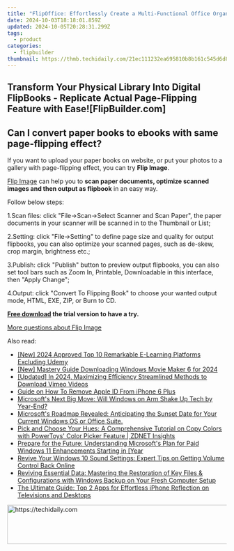 ```yaml
---
title: "FlipOffice: Effortlessly Create a Multi-Functional Office Organizer From Your Documents at FlipBuilder.com"
date: 2024-10-03T18:18:01.859Z
updated: 2024-10-05T20:28:31.299Z
tags:
  - product
categories:
  - flipbuilder
thumbnail: https://thmb.techidaily.com/21ec111232ea695810b8b161c545d6d8dc411e7eef6880dc4b8d8fa008ddde2f.png
---
```


## Transform Your Physical Library Into Digital FlipBooks - Replicate Actual Page-Flipping Feature with Ease![FlipBuilder.com]

## Can I convert paper books to ebooks with same page-flipping effect?

If you want to upload your paper books on website, or put your photos to a gallery with page-flipping effect, you can try **Flip Image**. 

[Flip Image](https://tools.techidaily.com/flipbuilder/products/) can help you to **scan paper documents, optimize scanned images and then output as flipbook** in an easy way.

Follow below steps:

1.Scan files: click "File->Scan->Select Scanner and Scan Paper", the paper documents in your scanner will be scanned in to the Thumbnail or List;

2.Setting: click "File->Setting" to define page size and quality for output flipbooks, you can also optimize your scanned pages, such as de-skew, crop margin, brightness etc.;

3.Publish: click "Publish" button to preview output flipbooks, you can also set tool bars such as Zoom In, Printable, Downloadable in this interface, then "Apply Change";

4.Output: click "Convert To Flipping Book" to choose your wanted output mode, HTML, EXE, ZIP, or Burn to CD.

**[Free download](https://tools.techidaily.com/flipbuilder/products/) the trial version to have a try.** 

[More questions about Flip Image](https://tools.techidaily.com/flipbuilder/products/)

<ins class="adsbygoogle"
     style="display:block"
     data-ad-format="autorelaxed"
     data-ad-client="ca-pub-7571918770474297"
     data-ad-slot="1223367746"></ins>

<ins class="adsbygoogle"
     style="display:block"
     data-ad-client="ca-pub-7571918770474297"
     data-ad-slot="8358498916"
     data-ad-format="auto"
     data-full-width-responsive="true"></ins>

<span class="atpl-alsoreadstyle">Also read:</span>
<div><ul>
<li><a href="https://desktop-recording.techidaily.com/new-2024-approved-top-10-remarkable-e-learning-platforms-excluding-udemy/"><u>[New] 2024 Approved Top 10 Remarkable E-Learning Platforms Excluding Udemy</u></a></li>
<li><a href="https://fox-friendly.techidaily.com/new-mastery-guide-downloading-windows-movie-maker-6-for-2024/"><u>[New] Mastery Guide Downloading Windows Movie Maker 6 for 2024</u></a></li>
<li><a href="https://vimeo-videos.techidaily.com/updated-in-2024-maximizing-efficiency-streamlined-methods-to-download-vimeo-videos/"><u>[Updated] In 2024, Maximizing Efficiency Streamlined Methods to Download Vimeo Videos</u></a></li>
<li><a href="https://apple-account.techidaily.com/guide-on-how-to-remove-apple-id-from-iphone-6-plus-by-drfone-ios/"><u>Guide on How To Remove Apple ID From iPhone 6 Plus</u></a></li>
<li><a href="https://win-trending.techidaily.com/microsofts-next-big-move-will-windows-on-arm-shake-up-tech-by-year-end/"><u>Microsoft's Next Big Move: Will Windows on Arm Shake Up Tech by Year-End?</u></a></li>
<li><a href="https://win-trending.techidaily.com/microsofts-roadmap-revealed-anticipating-the-sunset-date-for-your-current-windows-os-or-office-suite/"><u>Microsoft's Roadmap Revealed: Anticipating the Sunset Date for Your Current Windows OS or Office Suite.</u></a></li>
<li><a href="https://win-trending.techidaily.com/pick-and-choose-your-hues-a-comprehensive-tutorial-on-copy-colors-with-powertoys-color-picker-feature-zdnet-insights/"><u>Pick and Choose Your Hues: A Comprehensive Tutorial on Copy Colors with PowerToys' Color Picker Feature | ZDNET Insights</u></a></li>
<li><a href="https://win-trending.techidaily.com/prepare-for-the-future-understanding-microsofts-plan-for-paid-windows-11-enhancements-starting-in-year/"><u>Prepare for the Future: Understanding Microsoft's Plan for Paid Windows 11 Enhancements Starting in [Year</u></a></li>
<li><a href="https://common-error.techidaily.com/revive-your-windows-10-sound-settings-expert-tips-on-getting-volume-control-back-online/"><u>Revive Your Windows 10 Sound Settings: Expert Tips on Getting Volume Control Back Online</u></a></li>
<li><a href="https://win-trending.techidaily.com/reviving-essential-data-mastering-the-restoration-of-key-files-and-configurations-with-windows-backup-on-your-fresh-computer-setup/"><u>Reviving Essential Data: Mastering the Restoration of Key Files & Configurations with Windows Backup on Your Fresh Computer Setup</u></a></li>
<li><a href="https://app-tips.techidaily.com/the-ultimate-guide-top-2-apps-for-effortless-iphone-reflection-on-televisions-and-desktops/"><u>The Ultimate Guide: Top 2 Apps for Effortless iPhone Reflection on Televisions and Desktops</u></a></li>
</ul></div>

<!-- affiliate ads begin -->
<a href="https://appsumo.8odi.net/c/5597632/2082536/7443" target="_top" id="2082536">
  <img src="//a.impactradius-go.com/display-ad/7443-2082536" border="0" alt="https://techidaily.com" width="728" height="90"/>
</a>
<img height="0" width="0" src="https://appsumo.8odi.net/i/5597632/2082536/7443" style="position:absolute;visibility:hidden;" border="0" />
<!-- affiliate ads end -->

